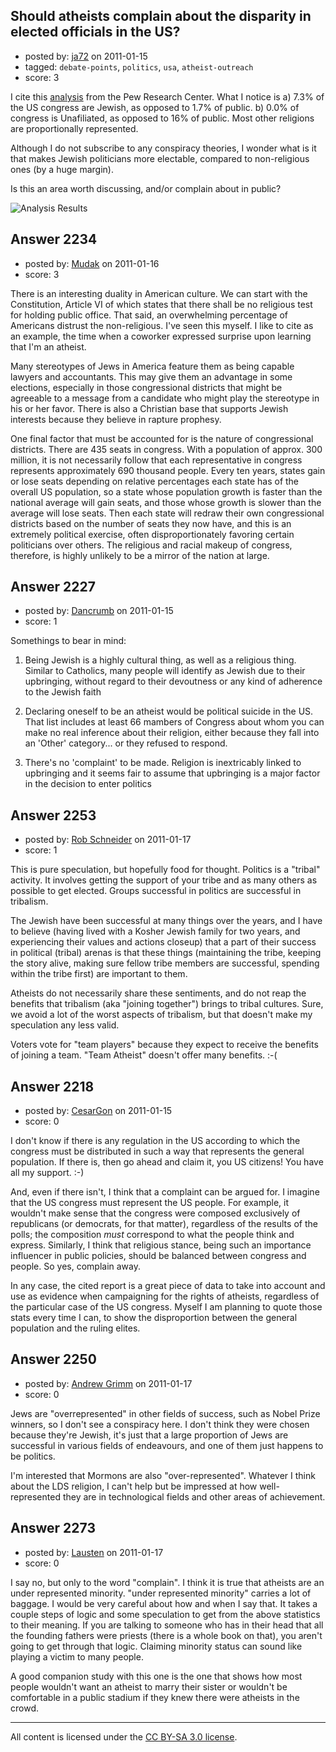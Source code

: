 ## Should atheists complain about the disparity in elected officials in the US?

- posted by: [ja72](https://stackexchange.com/users/-1/567-ja72) on 2011-01-15
- tagged: `debate-points`, `politics`, `usa`, `atheist-outreach`
- score: 3

I cite this [analysis][1] from the Pew Research Center. What I notice is a) 7.3% of the US congress are Jewish, as opposed to 1.7% of public. b) 0.0% of congress is Unafiliated, as opposed to 16% of public. Most other religions are proportionally represented.

Although I do not subscribe to any conspiracy theories, I wonder what is it that makes Jewish politicians more electable, compared to non-religious ones (by a huge margin).

Is this an area worth discussing, and/or complain about in public?

![Analysis Results][2]


  [1]: http://pewresearch.org/pubs/1846/religious-composition-112th-congress
  [2]: http://i.imgur.com/XOiWh.png


## Answer 2234

- posted by: [Mudak](https://stackexchange.com/users/-1/205-mudak) on 2011-01-16
- score: 3

<p>There is an interesting duality in American culture. We can start with the Constitution, Article VI of which states that there shall be no religious test for holding public office. That said, an overwhelming percentage of Americans distrust the non-religious.  I've seen this myself. I like to cite as an example, the time when a coworker expressed surprise upon learning that I'm an atheist.  </p>

<p>Many stereotypes of Jews in America feature them as being capable lawyers and accountants.  This may give them an advantage in some elections, especially in those congressional districts that might be agreeable to a message from a candidate who might play the stereotype in his or her favor.  There is also a Christian base that supports Jewish interests because they believe in rapture prophesy. </p>

<p>One final factor that must be accounted for is the nature of congressional districts. There are 435 seats in congress. With a population of approx. 300 million, it is not necessarily follow that each representative in congress represents approximately 690 thousand people. Every ten years, states gain or lose seats depending on relative percentages each state has of the overall US population, so a state whose population growth is faster than the national average will gain seats, and those whose growth is slower than the average will lose seats. Then each state will redraw their own congressional districts based on the number of seats they now have, and this is an extremely political exercise, often disproportionately favoring certain politicians over others. The religious and racial makeup of congress, therefore, is highly unlikely to be a mirror of the nation at large. </p>



## Answer 2227

- posted by: [Dancrumb](https://stackexchange.com/users/-1/846-dancrumb) on 2011-01-15
- score: 1

<p>Somethings to bear in mind:</p>

<ol>
<li><p>Being Jewish is a highly cultural thing, as well as a religious thing. Similar to Catholics, many people will identify as Jewish due to their upbringing, without regard to their devoutness or any kind of adherence to the Jewish faith</p></li>
<li><p>Declaring oneself to be an atheist would be political suicide in the US. That list includes at least 66 mambers of Congress about whom you can make no real inference about their religion, either because they fall into an 'Other' category... or they refused to respond.</p></li>
<li><p>There's no 'complaint' to be made. Religion is inextricably linked to upbringing and it seems fair to assume that upbringing is a major factor in the decision to enter politics</p></li>
</ol>



## Answer 2253

- posted by: [Rob Schneider](https://stackexchange.com/users/-1/149-rob-schneider) on 2011-01-17
- score: 1

<p>This is pure speculation, but hopefully food for thought.  Politics is a "tribal" activity.  It involves getting the support of your tribe and as many others as possible to get elected.  Groups successful in politics are successful in tribalism.</p>

<p>The Jewish have been successful at many things over the years, and I have to believe (having lived with a Kosher Jewish family for two years, and experiencing their values and actions closeup) that a part of their success in political (tribal) arenas is that these things (maintaining the tribe, keeping the story alive, making sure fellow tribe members are successful, spending within the tribe first) are important to them.  </p>

<p>Atheists do not necessarily share these sentiments, and do not reap the benefits that tribalism (aka "joining together") brings to tribal cultures.  Sure, we avoid a lot of the worst aspects of tribalism, but that doesn't make my speculation any less valid.</p>

<p>Voters vote for "team players" because they expect to receive the benefits of joining a team.  "Team Atheist" doesn't offer many benefits. :-(</p>



## Answer 2218

- posted by: [CesarGon](https://stackexchange.com/users/-1/80-cesargon) on 2011-01-15
- score: 0

<p>I don't know if there is any regulation in the US according to which the congress must be distributed in such a way that represents the general population. If there is, then go ahead and claim it, you US citizens! You have all my support. :-)</p>

<p>And, even if there isn't, I think that a complaint can be argued for. I imagine that the US congress must represent the US people. For example, it wouldn't make sense that the congress were composed exclusively of republicans (or democrats, for that matter), regardless of the results of the polls; the composition <em>must</em> correspond to what the people think and express. Similarly, I think that religious stance, being such an importance influencer in public policies, should be balanced between congress and people. So yes, complain away.</p>

<p>In any case, the cited report is a great piece of data to take into account and use as evidence when campaigning for the rights of atheists, regardless of the particular case of the US congress. Myself I am planning to quote those stats every time I can, to show the disproportion between the general population and the ruling elites.</p>



## Answer 2250

- posted by: [Andrew Grimm](https://stackexchange.com/users/-1/270-andrew-grimm) on 2011-01-17
- score: 0

<p>Jews are "overrepresented" in other fields of success, such as Nobel Prize winners, so I don't see a conspiracy here. I don't think they were chosen because they're Jewish, it's just that a large proportion of Jews are successful in various fields of endeavours, and one of them just happens to be politics.</p>

<p>I'm interested that Mormons are also "over-represented". Whatever I think about the LDS religion, I can't help but be impressed at how well-represented they are in technological fields and other areas of achievement.</p>



## Answer 2273

- posted by: [Lausten](https://stackexchange.com/users/-1/584-lausten) on 2011-01-17
- score: 0

<p>I say no, but only to the word "complain". I think it is true that atheists are an under represented minority. "under represented minority" carries a lot of baggage. I would be very careful about how and when I say that. It takes a couple steps of logic and some speculation to get from the above statistics to their meaning. If you are talking to someone who has in their head that all the founding fathers were priests (there is a whole book on that), you aren't going to get through that logic. Claiming minority status can sound like playing a victim to many people.</p>

<p>A good companion study with this one is the one that shows how most people wouldn't want an atheist to marry their sister or wouldn't be comfortable in a public stadium if they knew there were atheists in the crowd.</p>




---

All content is licensed under the [CC BY-SA 3.0 license](https://creativecommons.org/licenses/by-sa/3.0/).
